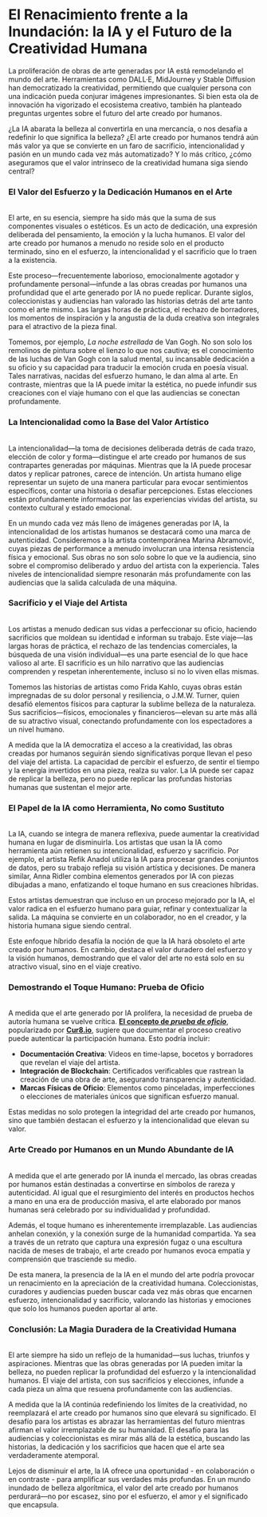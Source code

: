 # El Renacimiento frente a la Inundación: la IA y el Futuro de la Creatividad Humana

La proliferación de obras de arte generadas por IA está remodelando el mundo del arte. Herramientas como DALL·E, MidJourney y Stable Diffusion han democratizado la creatividad, permitiendo que cualquier persona con una indicación pueda conjurar imágenes impresionantes. Si bien esta ola de innovación ha vigorizado el ecosistema creativo, también ha planteado preguntas urgentes sobre el futuro del arte creado por humanos.&#x20;

¿La IA abarata la belleza al convertirla en una mercancía, o nos desafía a redefinir lo que significa la belleza? ¿El arte creado por humanos tendrá aún más valor ya que se convierte en un faro de sacrificio, intencionalidad y pasión en un mundo cada vez más automatizado? Y lo más crítico, ¿cómo aseguramos que el valor intrínseco de la creatividad humana siga siendo central?

### El Valor del Esfuerzo y la Dedicación Humanos en el Arte <a href="#ember57" id="ember57"></a>

\
El arte, en su esencia, siempre ha sido más que la suma de sus componentes visuales o estéticos. Es un acto de dedicación, una expresión deliberada del pensamiento, la emoción y la lucha humanos. El valor del arte creado por humanos a menudo no reside solo en el producto terminado, sino en el esfuerzo, la intencionalidad y el sacrificio que lo traen a la existencia.

Este proceso—frecuentemente laborioso, emocionalmente agotador y profundamente personal—infunde a las obras creadas por humanos una profundidad que el arte generado por IA no puede replicar. Durante siglos, coleccionistas y audiencias han valorado las historias detrás del arte tanto como el arte mismo. Las largas horas de práctica, el rechazo de borradores, los momentos de inspiración y la angustia de la duda creativa son integrales para el atractivo de la pieza final.

Tomemos, por ejemplo, _La noche estrellada_ de Van Gogh. No son solo los remolinos de pintura sobre el lienzo lo que nos cautiva; es el conocimiento de las luchas de Van Gogh con la salud mental, su incansable dedicación a su oficio y su capacidad para traducir la emoción cruda en poesía visual. Tales narrativas, nacidas del esfuerzo humano, le dan alma al arte. En contraste, mientras que la IA puede imitar la estética, no puede infundir sus creaciones con el viaje humano con el que las audiencias se conectan profundamente.

### La Intencionalidad como la Base del Valor Artístico <a href="#ember62" id="ember62"></a>

\
La intencionalidad—la toma de decisiones deliberada detrás de cada trazo, elección de color y forma—distingue el arte creado por humanos de sus contrapartes generadas por máquinas. Mientras que la IA puede procesar datos y replicar patrones, carece de intención. Un artista humano elige representar un sujeto de una manera particular para evocar sentimientos específicos, contar una historia o desafiar percepciones. Estas elecciones están profundamente informadas por las experiencias vividas del artista, su contexto cultural y estado emocional.

En un mundo cada vez más lleno de imágenes generadas por IA, la intencionalidad de los artistas humanos se destacará como una marca de autenticidad. Consideremos a la artista contemporánea Marina Abramović, cuyas piezas de performance a menudo involucran una intensa resistencia física y emocional. Sus obras no son solo sobre lo que ve la audiencia, sino sobre el compromiso deliberado y arduo del artista con la experiencia. Tales niveles de intencionalidad siempre resonarán más profundamente con las audiencias que la salida calculada de una máquina.

### Sacrificio y el Viaje del Artista <a href="#ember66" id="ember66"></a>

\
Los artistas a menudo dedican sus vidas a perfeccionar su oficio, haciendo sacrificios que moldean su identidad e informan su trabajo. Este viaje—las largas horas de práctica, el rechazo de las tendencias comerciales, la búsqueda de una visión individual—es una parte esencial de lo que hace valioso al arte. El sacrificio es un hilo narrativo que las audiencias comprenden y respetan inherentemente, incluso si no lo viven ellas mismas.

Tomemos las historias de artistas como Frida Kahlo, cuyas obras están impregnadas de su dolor personal y resiliencia, o J.M.W. Turner, quien desafió elementos físicos para capturar la sublime belleza de la naturaleza. Sus sacrificios—físicos, emocionales y financieros—elevan su arte más allá de su atractivo visual, conectando profundamente con los espectadores a un nivel humano.

A medida que la IA democratiza el acceso a la creatividad, las obras creadas por humanos seguirán siendo significativas porque llevan el peso del viaje del artista. La capacidad de percibir el esfuerzo, de sentir el tiempo y la energía invertidos en una pieza, realza su valor. La IA puede ser capaz de replicar la belleza, pero no puede replicar las profundas historias humanas que sustentan el mejor arte.

### El Papel de la IA como Herramienta, No como Sustituto <a href="#ember71" id="ember71"></a>

\
La IA, cuando se integra de manera reflexiva, puede aumentar la creatividad humana en lugar de disminuirla. Los artistas que usan la IA como herramienta aún retienen su intencionalidad, esfuerzo y sacrificio. Por ejemplo, el artista Refik Anadol utiliza la IA para procesar grandes conjuntos de datos, pero su trabajo refleja su visión artística y decisiones. De manera similar, Anna Ridler combina elementos generados por IA con piezas dibujadas a mano, enfatizando el toque humano en sus creaciones híbridas.

Estos artistas demuestran que incluso en un proceso mejorado por la IA, el valor radica en el esfuerzo humano para guiar, refinar y contextualizar la salida. La máquina se convierte en un colaborador, no en el creador, y la historia humana sigue siendo central.

Este enfoque híbrido desafía la noción de que la IA hará obsoleto el arte creado por humanos. En cambio, destaca el valor duradero del esfuerzo y la visión humanos, demostrando que el valor del arte no está solo en su atractivo visual, sino en el viaje creativo.

### Demostrando el Toque Humano: Prueba de Oficio <a href="#ember76" id="ember76"></a>

\
A medida que el arte generado por IA prolifera, la necesidad de prueba de autoría humana se vuelve crítica. [**El concepto de&#x20;**_**prueba de oficio**_](https://youtu.be/XdNgjotU0ac?si=D77lkc_hSwH6OcQa), popularizado por [**Cur8.io**](http://cur8.io/), sugiere que documentar el proceso creativo puede autenticar la participación humana. Esto podría incluir:

* **Documentación Creativa**: Videos en time-lapse, bocetos y borradores que revelan el viaje del artista.
* **Integración de Blockchain**: Certificados verificables que rastrean la creación de una obra de arte, asegurando transparencia y autenticidad.
* **Marcas Físicas de Oficio**: Elementos como pinceladas, imperfecciones o elecciones de materiales únicos que significan esfuerzo manual.

Estas medidas no solo protegen la integridad del arte creado por humanos, sino que también destacan el esfuerzo y la intencionalidad que elevan su valor.

### Arte Creado por Humanos en un Mundo Abundante de IA <a href="#ember81" id="ember81"></a>

\
A medida que el arte generado por IA inunda el mercado, las obras creadas por humanos están destinadas a convertirse en símbolos de rareza y autenticidad. Al igual que el resurgimiento del interés en productos hechos a mano en una era de producción masiva, el arte elaborado por manos humanas será celebrado por su individualidad y profundidad.

Además, el toque humano es inherentemente irremplazable. Las audiencias anhelan conexión, y la conexión surge de la humanidad compartida. Ya sea a través de un retrato que captura una expresión fugaz o una escultura nacida de meses de trabajo, el arte creado por humanos evoca empatía y comprensión que trasciende su medio.

De esta manera, la presencia de la IA en el mundo del arte podría provocar un renacimiento en la apreciación de la creatividad humana. Coleccionistas, curadores y audiencias pueden buscar cada vez más obras que encarnen esfuerzo, intencionalidad y sacrificio, valorando las historias y emociones que solo los humanos pueden aportar al arte.

### Conclusión: La Magia Duradera de la Creatividad Humana <a href="#ember86" id="ember86"></a>

\
El arte siempre ha sido un reflejo de la humanidad—sus luchas, triunfos y aspiraciones. Mientras que las obras generadas por IA pueden imitar la belleza, no pueden replicar la profundidad del esfuerzo y la intencionalidad humanos. El viaje del artista, con sus sacrificios y elecciones, infunde a cada pieza un alma que resuena profundamente con las audiencias.

A medida que la IA continúa redefiniendo los límites de la creatividad, no reemplazará el arte creado por humanos sino que elevará su significado. El desafío para los artistas es abrazar las herramientas del futuro mientras afirman el valor irremplazable de su humanidad. El desafío para las audiencias y coleccionistas es mirar más allá de la estética, buscando las historias, la dedicación y los sacrificios que hacen que el arte sea verdaderamente atemporal.

Lejos de disminuir el arte, la IA ofrece una oportunidad - en colaboración o en contraste - para amplificar sus verdades más profundas. En un mundo inundado de belleza algorítmica, el valor del arte creado por humanos perdurará—no por escasez, sino por el esfuerzo, el amor y el significado que encapsula.